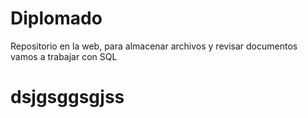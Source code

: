 # Diplomado
Repositorio en la web, para almacenar archivos y revisar documentos
vamos a trabajar con SQL
# dsjgsggsgjss

